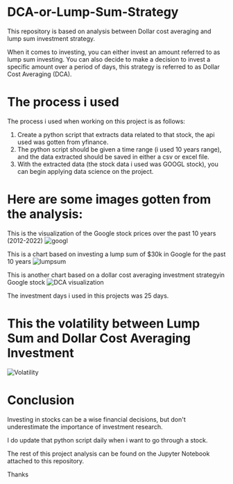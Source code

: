 # DCA-or-Lump-Sum-Strategy
This repository is based on analysis between Dollar cost averaging and lump sum investment strategy.

When it comes to investing, you can either invest an amount referred to as lump sum investing.
You can also decide to make a decision to invest a specific amount over a period of days, this strategy is referred to as Dollar Cost Averaging (DCA).

# The process i used
The process i used when working on this project is as follows:
1. Create a python script that extracts data related to that stock, the api used was gotten from yfinance.
2. The python script should be given a time range (i used 10 years range), and the data extracted should be saved in either a csv or excel file.
3. With the extracted data (the stock data i used was GOOGL stock), you can begin applying data science on the project.

# Here are some images gotten from the analysis:

This is the visualization of the Google stock prices over the past 10 years (2012-2022)
![googl](https://user-images.githubusercontent.com/56232734/193734047-179e3436-4610-48b9-95fd-92873218f78d.png)

This is a chart based on investing a lump sum of $30k in Google for the past 10 years
![lumpsum](https://user-images.githubusercontent.com/56232734/193734163-165206b8-4a53-414e-88e1-a6af658cca92.png)


This is another chart based on a dollar cost averaging investment strategyin Google stock
![DCA visualization](https://user-images.githubusercontent.com/56232734/193734584-65f95134-ecc9-4d48-8b37-ca67b1e2e9e4.png)

The investment days i used in this projects was 25 days.


# This the volatility between Lump Sum and Dollar Cost Averaging Investment
![Volatility](https://user-images.githubusercontent.com/56232734/193734820-34f0caf2-545e-48f8-b183-f24a7508182a.png)

# Conclusion

Investing in stocks can be a wise financial decisions, but don't underestimate the importance of investment research.

I do update that python script daily when i want to go through a stock.

The rest of this project analysis can be found on the Jupyter Notebook attached to this repository.

Thanks
